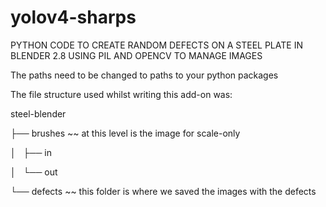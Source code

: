 # yolov4-sharps

PYTHON CODE TO CREATE RANDOM DEFECTS ON A STEEL PLATE IN BLENDER 2.8 USING PIL AND OPENCV TO MANAGE IMAGES

The paths need to be changed to paths to your python packages

The file structure used whilst writing this add-on was:

 steel-blender 
 
 ├── brushes ~~ at this level is the image for scale-only
 
 │   ├── in
 
 │   └── out
 
 └── defects ~~ this folder is where we saved the images with the defects
 
